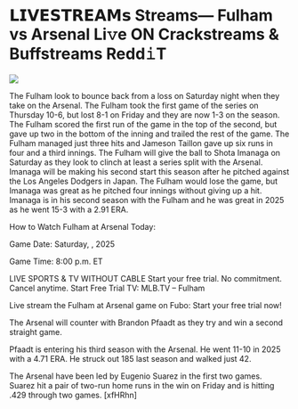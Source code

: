 # 𝗟𝗜𝗩𝗘𝗦𝗧𝗥𝗘𝗔𝗠𝘀 Streams— Fulham vs Arsenal Li𝚟e ON Crackstreams & Buffstreams Redd𝚒T  
  
  
[![](https://i.imgur.com/qSNzIqt.png)](https://movie.rssnews.media/WYowFzcw.php)  
  
The Fulham look to bounce back from a loss on Saturday night when they take on the Arsenal. The Fulham took the first game of the series on Thursday 10-6, but lost 8-1 on Friday and they are now 1-3 on the season. The Fulham scored the first run of the game in the top of the second, but gave up two in the bottom of the inning and trailed the rest of the game. The Fulham managed just three hits and Jameson Taillon gave up six runs in four and a third innings. The Fulham will give the ball to Shota Imanaga on Saturday as they look to clinch at least a series split with the Arsenal. Imanaga will be making his second start this season after he pitched against the Los Angeles Dodgers in Japan. The Fulham would lose the game, but Imanaga was great as he pitched four innings without giving up a hit. Imanaga is in his second season with the Fulham and he was great in 2025 as he went 15-3 with a 2.91 ERA.

How to Watch Fulham at Arsenal Today:

Game Date: Saturday, , 2025

Game Time: 8:00 p.m. ET

LIVE SPORTS & TV WITHOUT CABLE
Start your free trial. No commitment. Cancel anytime.
Start Free Trial
TV: MLB.TV – Fulham

Live stream the Fulham at Arsenal game on Fubo: Start your free trial now!

The Arsenal will counter with Brandon Pfaadt as they try and win a second straight game.

Pfaadt is entering his third season with the Arsenal. He went 11-10 in 2025 with a 4.71 ERA. He struck out 185 last season and walked just 42.

The Arsenal have been led by Eugenio Suarez in the first two games. Suarez hit a pair of two-run home runs in the win on Friday and is hitting .429 through two games. [xfHRhn]